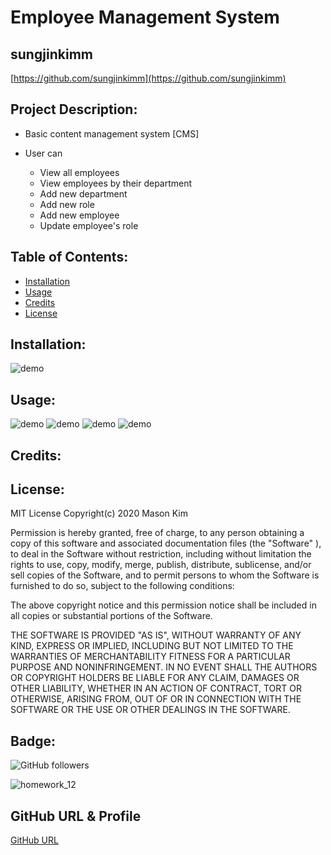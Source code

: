 # Employee Management System

## sungjinkimm
[https://github.com/sungjinkimm](https://github.com/sungjinkimm)

## Project Description:

* Basic content management system [CMS]

* User can 
  * View all employees
  * View employees by their department
  * Add new department
  * Add new role
  * Add new employee
  * Update employee's role

## Table of Contents:

* [Installation](#Installation)
* [Usage](#Usage)
* [Credits](#Credits)
* [License](#License)

## Installation:

![demo](./assets/img/img1.png)


## Usage: 

![demo](./assets/img/img2.png)
![demo](./assets/img/img3.png)
![demo](./assets/img/img4.png)
![demo](./assets/img/img5.png)


## Credits: 


## License: 

MIT License Copyright(c) 2020 Mason Kim

Permission is hereby granted, free of charge, to any person obtaining a copy of this software and associated documentation files (the "Software" ), to deal in the Software without restriction, including without limitation the rights to use, copy, modify, merge, publish, distribute, sublicense, and/or sell copies of the Software, and to permit persons to whom the Software is furnished to do so, subject to the following conditions:

The above copyright notice and this permission notice shall be included in all copies or substantial portions of the Software.

THE SOFTWARE IS PROVIDED "AS IS",  WITHOUT WARRANTY OF ANY KIND, EXPRESS OR IMPLIED, INCLUDING BUT NOT LIMITED TO THE WARRANTIES OF MERCHANTABILITY FITNESS FOR A PARTICULAR PURPOSE AND NONINFRINGEMENT. IN NO EVENT SHALL THE AUTHORS OR COPYRIGHT HOLDERS BE LIABLE FOR ANY CLAIM, DAMAGES OR OTHER LIABILITY, WHETHER IN AN ACTION OF CONTRACT, TORT OR OTHERWISE, ARISING FROM, OUT OF OR IN CONNECTION WITH THE SOFTWARE OR THE USE OR OTHER DEALINGS IN THE SOFTWARE.

## Badge: 

![GitHub followers](https://img.shields.io/github/followers/sungjinkimm?style=social)

![homework_12](https://img.shields.io/github/languages/top/sungjinkimm/homework_12)

## GitHub URL & Profile
[GitHub URL](https://github.com/sungjinkimm)


